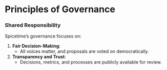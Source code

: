# Principles of Governance

### Shared Responsibility

Spicetime’s governance focuses on:
1. **Fair Decision-Making**:
   - All voices matter, and proposals are voted on democratically.
2. **Transparency and Trust**:
   - Decisions, metrics, and processes are publicly available for review.